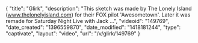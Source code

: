 {
    "title": "Glirk",
    "description": "This sketch was made by The Lonely Island (www.thelonelyisland.com) for their FOX pilot 'Awesometown'. Later it was remade for Saturday Night Live with Jack ...",
    "videoid": "149769",
    "date_created": "1396559870",
    "date_modified": "1418181244",
    "type": "captivate",
    "layout": "video",
    "url": "\/v\/glirk\/149769"
}